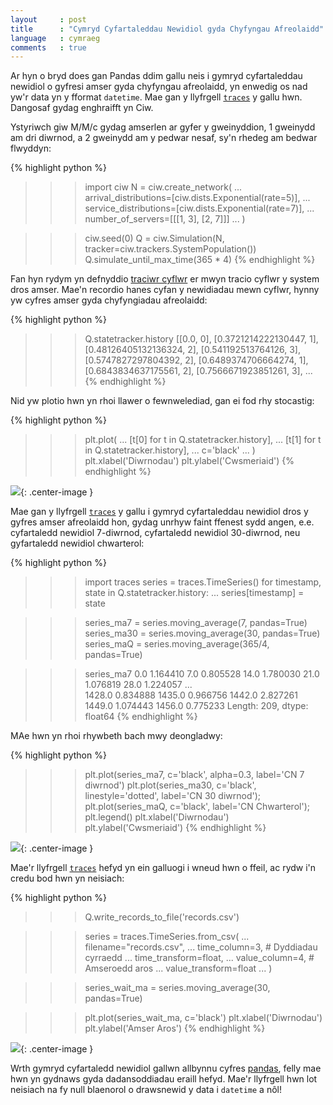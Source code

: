 ```yaml
---
layout     : post
title      : "Cymryd Cyfartaleddau Newidiol gyda Chyfyngau Afreolaidd"
language   : cymraeg
comments   : true
---
```


Ar hyn o bryd does gan Pandas ddim gallu neis i gymryd cyfartaleddau newidiol o gyfresi amser gyda chyfyngau afreolaidd, yn enwedig os nad yw'r data yn y fformat `datetime`. Mae gan y llyfrgell [`traces`](https://github.com/datascopeanalytics/traces) y gallu hwn. Dangosaf gydag enghraifft yn Ciw.

Ystyriwch giw M/M/c gydag amserlen ar gyfer y gweinyddion, 1 gweinydd am dri diwrnod, a 2 gweinydd am y pedwar nesaf, sy'n rhedeg am bedwar flwyddyn:

{% highlight python %}
>>> import ciw
>>> N = ciw.create_network(
...     arrival_distributions=[ciw.dists.Exponential(rate=5)],
...     service_distributions=[ciw.dists.Exponential(rate=7)],
...     number_of_servers=[[[1, 3], [2, 7]]]
... )

>>> ciw.seed(0)
>>> Q = ciw.Simulation(N, tracker=ciw.trackers.SystemPopulation())
>>> Q.simulate_until_max_time(365 * 4)
{% endhighlight %}

Fan hyn rydym yn defnyddio [traciwr cyflwr](https://ciw.readthedocs.io/cy/latest/Guides/state_trackers.html) er mwyn tracio cyflwr y system dros amser. Mae'n recordio hanes cyfan y newidiadau mewn cyflwr, hynny yw cyfres amser gyda chyfyngiadau afreolaidd:

{% highlight python %}
>>> Q.statetracker.history
[[0.0, 0],
 [0.3721214222130447, 1],
 [0.48126405132136324, 2],
 [0.541192513764126, 3],
 [0.5747827297804392, 2],
 [0.6489374706664274, 1],
 [0.6843834637175561, 2],
 [0.7566671923851261, 3],
 ...
{% endhighlight %}

Nid yw plotio hwn yn rhoi llawer o fewnwelediad, gan ei fod rhy stocastig:

{% highlight python %}
>>> plt.plot(
...     [t[0] for t in Q.statetracker.history],
...     [t[1] for t in Q.statetracker.history],
...     c='black'
... )
>>> plt.xlabel('Diwrnodau')
>>> plt.ylabel('Cwsmeriaid')
{% endhighlight %}

![]({{site.baseurl}}/images/state-cy.png){: .center-image }

Mae gan y llyfrgell [`traces`](https://github.com/datascopeanalytics/traces) y gallu i gymryd cyfartaleddau newidiol dros y gyfres amser afreolaidd hon, gydag unrhyw faint ffenest sydd angen, e.e. cyfartaledd newidiol 7-diwrnod, cyfartaledd newidiol 30-diwrnod, neu gyfartaledd newidiol chwarterol:

{% highlight python %}
>>> import traces
>>> series = traces.TimeSeries()
>>> for timestamp, state in Q.statetracker.history:
...     series[timestamp] = state

>>> series_ma7 = series.moving_average(7, pandas=True)
>>> series_ma30 = series.moving_average(30, pandas=True)
>>> series_maQ = series.moving_average(365/4, pandas=True)

>>> series_ma7
0.0       1.164410
7.0       0.805528
14.0      1.780030
21.0      1.076819
28.0      1.224057
            ...   
1428.0    0.834888
1435.0    0.966756
1442.0    2.827261
1449.0    1.074443
1456.0    0.775233
Length: 209, dtype: float64
{% endhighlight %}

MAe hwn yn rhoi rhywbeth bach mwy deongladwy:

{% highlight python %}
>>> plt.plot(series_ma7, c='black', alpha=0.3, label='CN 7 diwrnod')
>>> plt.plot(series_ma30, c='black', linestyle='dotted', label='CN 30 diwrnod');
>>> plt.plot(series_maQ, c='black', label='CN Chwarterol');
>>> plt.legend()
>>> plt.xlabel('Diwrnodau')
>>> plt.ylabel('Cwsmeriaid')
{% endhighlight %}

![]({{site.baseurl}}/images/state_ma-cy.png){: .center-image }


Mae'r llyfrgell [`traces`](https://github.com/datascopeanalytics/traces) hefyd yn ein galluogi i wneud hwn o ffeil, ac rydw i'n credu bod hwn yn neisiach:

{% highlight python %}
>>> Q.write_records_to_file('records.csv')

>>> series = traces.TimeSeries.from_csv(
...     filename="records.csv",
...     time_column=3,  # Dyddiadau cyrraedd
...     time_transform=float,
...     value_column=4, # Amseroedd aros
...     value_transform=float
... )

>>> series_wait_ma = series.moving_average(30, pandas=True)

>>> plt.plot(series_wait_ma, c='black')
>>> plt.xlabel('Diwrnodau')
>>> plt.ylabel('Amser Aros')
{% endhighlight %}

![]({{site.baseurl}}/images/wait_ma-cy.png){: .center-image }

Wrth gymryd cyfartaledd newidiol gallwn allbynnu cyfres [pandas](https://pandas.pydata.org/), felly mae hwn yn gydnaws gyda dadansoddiadau eraill hefyd. Mae'r llyfrgell hwn lot neisiach na fy null blaenorol o drawsnewid y data i `datetime` a nôl!